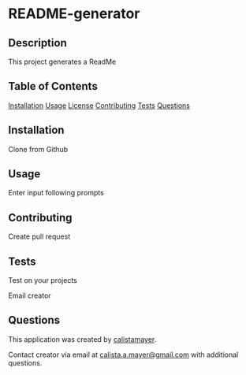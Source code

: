 # README-generator

  ## Description

  This project generates a ReadMe

  ## Table of Contents

  [Installation](#installation)
  [Usage](#usage)
  [License](#license)
  [Contributing](#contributing)
  [Tests](#tests)
  [Questions](#questions)

  ## Installation

  Clone from Github

  ## Usage

  Enter input following prompts

  ## Contributing

  Create pull request

  ## Tests

  Test on your projects

  Email creator

  ## Questions

  This application was created by [calistamayer](https://github.com/calistamayer).

  Contact creator via email at calista.a.mayer@gmail.com with additional questions. 


